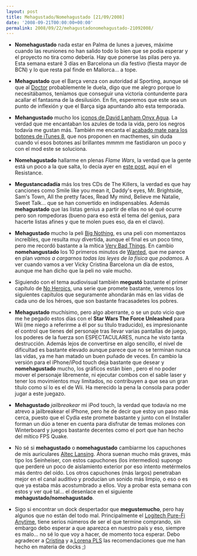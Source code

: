 ```yaml
---
layout: post
title: Mehagustado/Nomehagustado [21/09/2008]
date: '2008-09-21T00:00:00+00:00'
permalink: 2008/09/22/mehagustadonomehagustado-21092008/
---
```

- <strong>Nomehagustado</strong> nada estar en Palma de lunes a jueves, máxime cuando las reuniones no han salido todo lo bien que se podía esperar y el proyecto no tira como debería. Hay que ponerse las pilas pero ya. Esta semana estaré 3 días en Barcelona un día festivo (fiesta mayor de BCN) y lo que resta pal finde en Mallorca... a tope.

- <strong>Mehagustado</strong> que el Barça venza con autoridad al Sporting, aunque sé que al <a href="http://thinkwasabi.com">Doctor</a> probablemente le duela, digo que me alegro porque lo necesitábamos, teníamos que conseguir una victoria contundente para acallar el fantasma de la desilusión. En fin, esperemos que este sea un punto de inflexión y que el Barça siga apuntando alto esta temporada. 

- <strong>Mehangustado</strong> mucho los <a href="http://www.applesfera.com/2008/09/21-nuevo-color-oscuro-en-los-iconos-agua-de-d-lanham">iconos de David Lanham Onyx Agua</a>. La verdad que me encantaban los azules de toda la vida, pero los negros todavía me gustan más. También me encanta el <a href="http://www.applesfera.com/2008/09/21-modificacion-para-itunes-8-un-toque-de-negro-mate">acabado mate para los botones de iTunes 8</a>, que nos proponen en macthemes, sin duda cuando ví esos botones así brillantes mmmm me fastidiaron un poco y con el mod este se soluciona. 

- <strong>Nomehagustado</strong> hallarme en plenas <em>Flame Wars</em>, la verdad que la gente está un poco a la que salta, lo decía ayer en <a href="http://resistancefutile.com/2008/09/20/flame-wars/">este post</a>, aquí en el Resistance.

- <strong>Megustancadadía</strong> más los tres CDs de The Killers, la verdad es que hay canciones como Smile like you mean it, Daddy's eyes, Mr. Brightside, Sam's Town, All the pretty faces, Read My mind, Believe me Natalie, Sweet Talk... que se han convertido en indispensables. Además <strong>mehagustado</strong> que las listas genius a partir de ellas no sé qué ocurre pero son rompedoras (bueno para eso está el tema del genius, para hacerte listas afines y que te molen pues eso, da en el clavo). 

- <strong>Mehagustado</strong> mucho la peli <a href="http://www.imdb.com/title/tt0488085/">Big Nothing</a>, es una peli con momentazos increíbles, que resulta muy divertida, aunque el final es un poco timo, pero me recordó bastante a la mítica <a href="http://www.imdb.com/title/tt0124198/">Very Bad Things</a>. En cambio <strong>nomehangustado</strong> los 10 primeros minutos de <a href="http://www.imdb.com/title/tt0493464/">Wanted</a>, que me parece en plan <em>vamos a cargarnos todas las leyes de la física que podamos</em>. A ver cuando vamos a ver Vicky Cristina Barcelona un día de estos, aunque me han dicho que la peli no vale mucho. 

- Siguiendo con el tema audiovisual también <strong>megustó</strong> bastante el primer capítulo de <a href="http://www.imdb.com/title/tt1086788/">No Heroics</a>, una serie que promete bastante, veremos los siguientes capítulos que seguramente ahondarán más en las vidas de cada uno de los héroes, que son bastante fracasadetes los pobres.

- <strong>Mehagustado</strong> muchísimo, pero algo aberrante, o se un puto vicio que me he pegado estos días con el <strong>Star Wars The Force Unleashed</strong> para Wii (me niego a referirme a él por su título traducido), es impresionante el control que tienes del personaje tras llevar varias pantallas de juego, los poderes de la fuerza son ESPECTACULARES, nunca he visto tanta destrucción. Además lejos de convertirse en algo sencillo, el nivel de dificultad es bastante elevado aunque parece que no se terminan nunca las vidas, ya me han matado un buen puñado de veces. En cambio la versión para el iPhone/iPod touch deja bastante que desear y <strong>nomehagustado</strong> mucho, los gráficos están bien , pero el no poder mover el personaje libremente, ni ejecutar combos con el sable laser y tener los movimientos muy limitados, no contribuyen a que sea un gran título como sí lo es el de Wii. Ha merecido la pena la consola para poder jugar a este juegazo. 

- <strong>Mehagustado</strong> <em>jailbreakear</em> mi iPod touch, la verdad que todavía no me atrevo a jailbreakear el iPhone, pero he de decir que estoy un paso más cerca, puesto que el Cydia este promete bastante y junto con el Installer forman un dúo a tener en cuenta para disfrutar de temas molones con Winterboard y juegos bastante decentes como el port que han hecho del mítico FPS Quake. 

- No sé si <strong>mehagustado</strong> o <strong>nomehagustado</strong> cambiarme los capuchones de mis auriculares <a href="http://resistancefutile.com/2008/04/17/altec-lansing-uph306-ya-tocaba-renovar-auriculares/">Altec Lansing</a>. Ahora suenan mucho más graves, más tipo los Seinheiser, con estos capuchones (los intermedios) supongo que perderé un poco de aislamiento exterior por eso intento metérmelos más dentro del oído. Los otros capuchones (más largos) penetraban mejor en el canal auditivo y producían un sonido más limpio, o eso o es que ya estaba más acostumbrado a ellos. Voy a probar esta semana con estos y ver qué tal... el desenlace en el siguiente <strong>mehagustado/nomehagustado</strong>. 

- Sigo si encontrar un dock despertador que <strong>megustemucho</strong>, pero hay algunos que no están del todo mal. Principalmente el <a href="http://www.logitech.com/index.cfm/speakers_audio/ipod_mp3_speakers/devices/4782&cl=us,en">Logitech Pure-Fi Anytime</a>, tiene serios números de ser el que termine comprando, sin embargo debo esperar a que aparezca en nuestro país y eso, siempre es malo... no sé lo que voy a hacer, de momento toca esperar. Debo agradecer a <a href="http://childrenatyourfeet.com">Cristina</a> y a<a href="http://www.parejitalifestyle.com/"> Lorena PLS</a> las recomendaciones que me han hecho en materia de docks ;)

